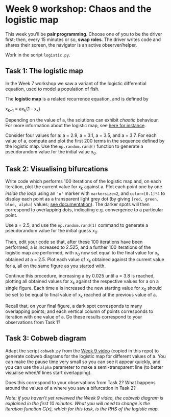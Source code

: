 # Week 9 workshop: Chaos and the logistic map

This week you'll be **pair programming**. Choose one of you to be the driver first; then, every 15 minutes or so, **swap roles**. The driver writes code and shares their screen, the navigator is an active observer/helper.

Work in the script `logistic.py`.


## Task 1: The logistic map

In the Week 7 workshop we saw a variant of the logistic differential equation, used to model a population of fish.

The **logistic map** is a related recurrence equation, and is defined by

x<sub>k+1</sub> = ax<sub>k</sub>(1 - x<sub>k</sub>)

Depending on the value of a, the solutions can exhibit *chaotic* behaviour. For more information about the logistic map, see [here for instance](https://mathworld.wolfram.com/LogisticMap.html).

Consider four values for a: a = 2.9, a = 3.1, a = 3.5, and a = 3.7. For each value of a, compute and plot the first 200 terms in the sequence defined by the logistic map. Use the `np.random.rand()` function to generate a pseudorandom value for the initial value x<sub>0</sub>.


## Task 2: Visualising bifurcations

Write code which performs 100 iterations of the logistic map and, on each iteration, plot the current value for x<sub>k</sub> against a. Plot each point one by one *inside the loop* using an `'o'` marker with `markersize=2`, and `color=[0.1]*4` to display each point as a transparent light grey dot (by giving `[red, green, blue, alpha]` values; [see documentation](https://matplotlib.org/stable/tutorials/colors/colors.html)). The darker spots will then correspond to overlapping dots, indicating e.g. convergence to a particular point.

Use a = 2.5, and use the `np.random.rand(1)` command to generate a pseudorandom value for the initial guess x<sub>0</sub>.

Then, edit your code so that, after these 100 iterations have been performed, a is increased to 2.525, and a further 100 iterations of the logistic map are performed, with x<sub>0</sub> now set equal to the final value for x<sub>k</sub> obtained at a = 2.5. Plot each value of x<sub>k</sub> obtained against the current value for a, all on the same figure as you started with.

Continue this procedure, increasing a by 0.025 until a = 3.8 is reached, plotting all obtained values for x<sub>k</sub> against the respective values for a on a single figure. Each time a is increased the new starting value for x<sub>0</sub> should be set to be equal to final value of x<sub>k</sub> reached at the previous value of a.

Recall that, on your final figure, a dark spot corresponds to many overlapping points; and each vertical column of points corresponds to iteration with one value of a. Do these results correspond to your observations from Task 1?

## Task 3: Cobweb diagram

Adapt the script `cobweb.py` from the [Week 9 video](https://github.com/cnu-23/cnu-w09-lecture) (copied in this repo) to generate cobweb diagrams for the logistic map for different values of a. You can make the pause time very small so you can see it appear quickly, and you can use the `alpha` parameter to make a semi-transparent line (to better visualise when/if lines start overlapping).

Does this correspond to your observations from Task 2? What happens around the values of a where you saw a bifurcation in Task 2?

*Note: if you haven't yet reviewed the Week 9 video, the cobweb diagram is explained in the first 10 minutes. What you will need to change is the iteration function G(x), which for this task, is the RHS of the logistic map.*
